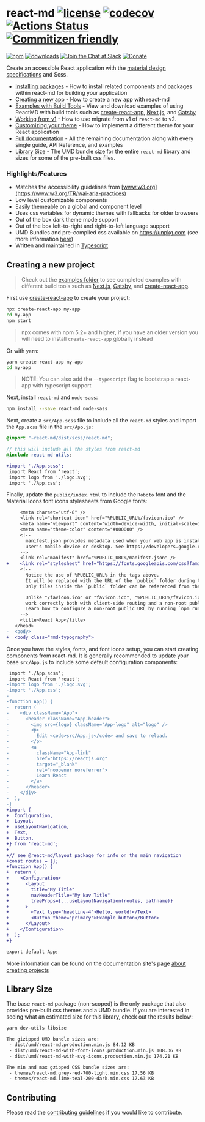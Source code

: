 # react-md [![license](https://img.shields.io/npm/l/react-md)](https://github.com/mlaursen/react-md/blob/main/LICENSE) [![codecov](https://codecov.io/gh/mlaursen/react-md/branch/main/graph/badge.svg)](https://codecov.io/gh/mlaursen/react-md) [![Actions Status](https://github.com/mlaursen/react-md/workflows/Build,%20Lint,%20and%20Test/badge.svg)](https://github.com/mlaursen/react-md/actions) [![Commitizen friendly](https://img.shields.io/badge/commitizen-friendly-brightgreen.svg)](https://commitizen.github.io/cz-cli/)

[![npm](https://img.shields.io/npm/v/react-md)](https://www.npmjs.com/package/react-md)
[![downloads](https://img.shields.io/npm/dw/react-md)](https://www.npmjs.com/package/react-md)
[![Join the Chat at Slack](https://react-md.herokuapp.com/badge.svg)](https://react-md.herokuapp.com)
[![Donate](https://img.shields.io/badge/donate-paypal-blue.svg?style=flat-square)](https://paypal.me/mlaursen03)

Create an accessible React application with the
[material design specifications](https://material.io/design/) and Scss.

- [Installing packages](https://react-md.dev/guides/installation) - How to
  install related components and packages within react-md for building your
  application
- [Creating a new app](https://react-md.dev/guides/creating-a-new-app) - How to
  create a new app with react-md
- [Examples with Build Tools](./examples) - View and download examples of using
  ReactMD with build tools such as [create-react-app], [Next.js], and [Gatsby]
- [Working from v1](https://react-md.dev/guides/working-with-v1) - How to use
  migrate from v1 of `react-md` to v2.
- [Customizing your theme](https://react-md.dev/guides/customizing-your-theme) -
  How to implement a different theme for your React application
- [Full documentation](https://react-md.dev) - All the remaining documentation
  along with every single guide, API Reference, and examples
- [Library Size](#library-size) - The UMD bundle size for the entire `react-md`
  library and sizes for some of the pre-built css files.

<!-- rmd-readme-replace -->

### Highlights/Features

- Matches the accessibility guidelines from
  [www.w3.org](https://www.w3.org/TR/wai-aria-practices)
- Low level customizable components
- Easily themeable on a global and component level
- Uses css variables for dynamic themes with fallbacks for older browsers
- Out of the box dark theme mode support
- Out of the box left-to-right and right-to-left language support
- UMD Bundles and pre-compiled css available on https://unpkg.com (see more
  information [here](https://react-md.dev/guides/cdn-links))
- Written and maintained in [Typescript]

## Creating a new project

> Check out the [examples folder](./examples) to see completed examples with
> different build tools such as [Next.js], [Gatsby], and [create-react-app].

First use [create-react-app] to create your project:

```sh
npx create-react-app my-app
cd my-app
npm start
```

> npx comes with npm 5.2+ and higher, if you have an older version you will need
> to install `create-react-app` globally instead

Or with `yarn`:

```sh
yarn create react-app my-app
cd my-app
```

> NOTE: You can also add the `--typescript` flag to bootstrap a react-app with
> typescript support

Next, install `react-md` and `node-sass`:

```sh
npm install --save react-md node-sass
```

Next, create a `src/App.scss` file to include all the `react-md` styles and
import the `App.scss` file in the `src/App.js`:

```scss
@import "~react-md/dist/scss/react-md";

// this will include all the styles from react-md
@include react-md-utils;
```

```diff
+import './App.scss';
 import React from 'react';
 import logo from './logo.svg';
 import './App.css';
```

Finally, update the `public/index.html` to include the `Roboto` font and the
Material Icons font icons stylesheets from Google fonts:

```diff
     <meta charset="utf-8" />
     <link rel="shortcut icon" href="%PUBLIC_URL%/favicon.ico" />
     <meta name="viewport" content="width=device-width, initial-scale=1" />
     <meta name="theme-color" content="#000000" />
     <!--
       manifest.json provides metadata used when your web app is installed on a
       user's mobile device or desktop. See https://developers.google.com/web/fundamentals/web-app-manifest/
     -->
     <link rel="manifest" href="%PUBLIC_URL%/manifest.json" />
+    <link rel="stylesheet" href="https://fonts.googleapis.com/css?family=Roboto:300,400,500,700|Material+Icons">
     <!--
       Notice the use of %PUBLIC_URL% in the tags above.
       It will be replaced with the URL of the `public` folder during the build.
       Only files inside the `public` folder can be referenced from the HTML.

       Unlike "/favicon.ico" or "favicon.ico", "%PUBLIC_URL%/favicon.ico" will
       work correctly both with client-side routing and a non-root public URL.
       Learn how to configure a non-root public URL by running `npm run build`.
     -->
     <title>React App</title>
   </head>
-  <body>
+  <body class="rmd-typography">
```

Once you have the styles, fonts, and font icons setup, you can start creating
components from react-md. It is generally recommended to update your base
`src/App.js` to include some default configuration components:

```diff
 import './App.scss';
 import React from 'react';
-import logo from './logo.svg';
-import './App.css';
-
-function App() {
-  return (
-    <div className="App">
-      <header className="App-header">
-        <img src={logo} className="App-logo" alt="logo" />
-        <p>
-          Edit <code>src/App.js</code> and save to reload.
-        </p>
-        <a
-          className="App-link"
-          href="https://reactjs.org"
-          target="_blank"
-          rel="noopener noreferrer">
-          Learn React
-        </a>
-      </header>
-    </div>
-  );
-}
+import {
+  Configuration,
+  Layout,
+  useLayoutNavigation,
+  Text,
+  Button,
+} from 'react-md';
+
+// see @react-md/layout package for info on the main navigation
+const routes = {};
+function App() {
+  return (
+    <Configuration>
+      <Layout
+        title="My Title"
+        navHeaderTitle="My Nav Title"
+        treeProps={...useLayoutNavigation(routes, pathname)}
+      >
+        <Text type="headline-4">Hello, world!</Text>
+        <Button theme="primary">Example button</Button>
+      </Layout>
+    </Configuration>
+  );
+}

export default App;
```

More information can be found on the documentation site's page
[about creating projects](https://react-md.dev/guides/installation)

## Library Size

The base `react-md` package (non-scoped) is the only package that also provides
pre-built css themes and a UMD bundle. If you are interested in seeing what an
estimated size for this library, check out the results below:

```sh
yarn dev-utils libsize

The gizipped UMD bundle sizes are:
 - dist/umd/react-md.production.min.js 84.12 KB
 - dist/umd/react-md-with-font-icons.production.min.js 108.36 KB
 - dist/umd/react-md-with-svg-icons.production.min.js 174.21 KB

The min and max gzipped CSS bundle sizes are:
 - themes/react-md.grey-red-700-light.min.css 17.56 KB
 - themes/react-md.lime-teal-200-dark.min.css 17.63 KB
```

## Contributing

Please read the [contributing guidelines](./.github/CONTRIBUTING.md) if you
would like to contribute.

[typescript]: https://www.typescriptlang.org/
[next.js]: https://nextjs.org/
[gatsby]: https://www.gatsbyjs.org
[create-react-app]: https://facebook.github.io/create-react-app
